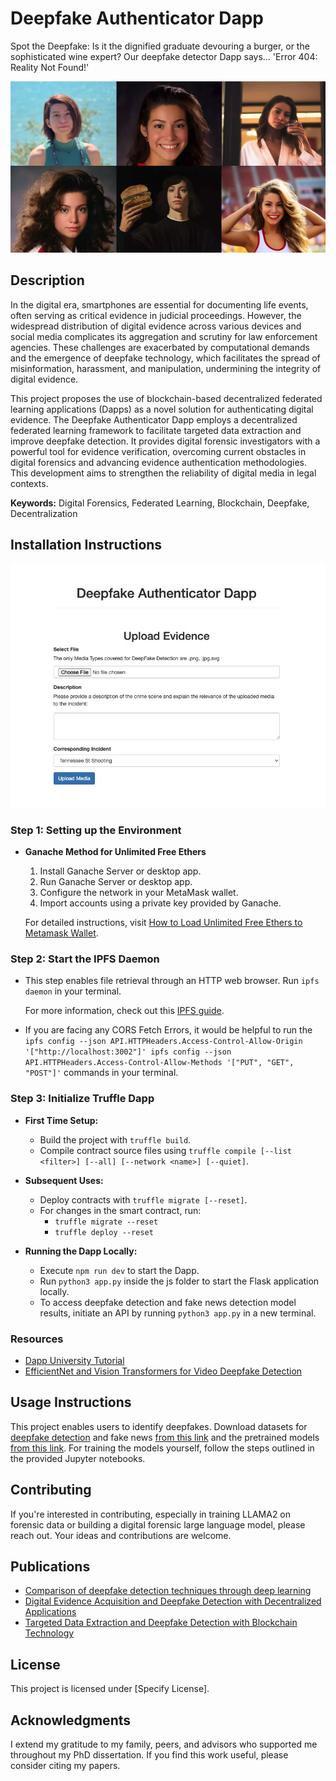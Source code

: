 # Deepfake Authenticator Dapp

Spot the Deepfake: Is it the dignified graduate devouring a burger, or the sophisticated wine expert? Our deepfake detector Dapp says... 'Error 404: Reality Not Found!'

![Deepfake Authenticator Dapp Logo](Deep.png)

## Description

In the digital era, smartphones are essential for documenting life events, often serving as critical evidence in judicial proceedings. However, the widespread distribution of digital evidence across various devices and social media complicates its aggregation and scrutiny for law enforcement agencies. These challenges are exacerbated by computational demands and the emergence of deepfake technology, which facilitates the spread of misinformation, harassment, and manipulation, undermining the integrity of digital evidence.

This project proposes the use of blockchain-based decentralized federated learning applications (Dapps) as a novel solution for authenticating digital evidence. The Deepfake Authenticator Dapp employs a decentralized federated learning framework to facilitate targeted data extraction and improve deepfake detection. It provides digital forensic investigators with a powerful tool for evidence verification, overcoming current obstacles in digital forensics and advancing evidence authentication methodologies. This development aims to strengthen the reliability of digital media in legal contexts.

**Keywords:** Digital Forensics, Federated Learning, Blockchain, Deepfake, Decentralization

## Installation Instructions

![Project Demo Photo](Dapp.png)

### Step 1: Setting up the Environment

- **Ganache Method for Unlimited Free Ethers**
  1. Install Ganache Server or desktop app.
  2. Run Ganache Server or desktop app.
  3. Configure the network in your MetaMask wallet.
  4. Import accounts using a private key provided by Ganache.

   For detailed instructions, visit [How to Load Unlimited Free Ethers to Metamask Wallet](https://dev.to/daltonic/how-to-load-unlimited-free-ethers-to-metamask-wallet-86k).

### Step 2: Start the IPFS Daemon

- This step enables file retrieval through an HTTP web browser. Run `ipfs daemon` in your terminal.
  
  For more information, check out this [IPFS guide](https://flyingzumwalt.gitbooks.io/decentralized-web-primer/content/classical-web/lessons/local-gateway.html).
- If you are facing any CORS Fetch Errors, it would be helpful to run the `ipfs config --json API.HTTPHeaders.Access-Control-Allow-Origin '["http://localhost:3002"]'
ipfs config --json API.HTTPHeaders.Access-Control-Allow-Methods '["PUT", "GET", "POST"]'` commands in your terminal.

### Step 3: Initialize Truffle Dapp

- **First Time Setup:**
  - Build the project with `truffle build`.
  - Compile contract source files using `truffle compile [--list <filter>] [--all] [--network <name>] [--quiet]`.

- **Subsequent Uses:**
  - Deploy contracts with `truffle migrate [--reset]`.
  - For changes in the smart contract, run:
    - `truffle migrate --reset`
    - `truffle deploy --reset`

- **Running the Dapp Locally:**
  - Execute `npm run dev` to start the Dapp.
  - Run `python3 app.py` inside the js folder to start the Flask application locally.
  - To access deepfake detection and fake news detection model results, initiate an API by running `python3 app.py` in a new terminal.

### Resources

- [Dapp University Tutorial](https://www.dappuniversity.com/articles/the-ultimate-ethereum-dapp-tutorial)
- [EfficientNet and Vision Transformers for Video Deepfake Detection](https://github.com/davide-coccomini/Combining-EfficientNet-and-Vision-Transformers-for-Video-Deepfake-Detection)

## Usage Instructions

This project enables users to identify deepfakes. Download datasets for [deepfake detection](https://www.kaggle.com/datasets/manjilkarki/deepfake-and-real-images) and fake news [from this link](https://www.kaggle.com/datasets/emineyetm/fake-news-detection-datasets) and the pretrained models [from this link](https://drive.google.com/drive/folders/1_HYBc7i2XsOCcf-qwAdFSNwR9f_aUY8b?usp=drive_link). For training the models yourself, follow the steps outlined in the provided Jupyter notebooks.

## Contributing

If you're interested in contributing, especially in training LLAMA2 on forensic data or building a digital forensic large language model, please reach out. Your ideas and contributions are welcome.

## Publications

- [Comparison of deepfake detection techniques through deep learning](https://www.mdpi.com/2624-800X/2/1/7)
- [Digital Evidence Acquisition and Deepfake Detection with Decentralized Applications](https://dl.acm.org/doi/abs/10.1145/3491418.3535127)
- [Targeted Data Extraction and Deepfake Detection with Blockchain Technology](https://ieeexplore.ieee.org/abstract/document/10185510)

## License

This project is licensed under [Specify License].

## Acknowledgments

I extend my gratitude to my family, peers, and advisors who supported me throughout my PhD dissertation. If you find this work useful, please consider citing my papers.


